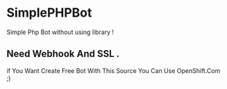 # SimplePHPBot
Simple Php Bot without using library !
## Need Webhook And SSL .

if You Want Create Free Bot With This Source You Can Use OpenShift.Com ;)

